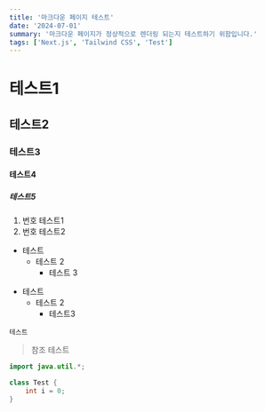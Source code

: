 ```yaml
---
title: '마크다운 페이지 테스트'
date: '2024-07-01'
summary: '마크다운 페이지가 정상적으로 렌더링 되는지 테스트하기 위함입니다.'
tags: ['Next.js', 'Tailwind CSS', 'Test']
---
```


# 테스트1
## 테스트2
### 테스트3
#### 테스트4 
##### 테스트5
1. 번호 테스트1
2. 번호 테스트2

* 테스트
    * 테스트 2
        * 테스트 3

- 테스트
    - 테스트 2
        - 테스트3

`테스트`

> 참조 테스트

```java
import java.util.*;

class Test {
    int i = 0;
}
```